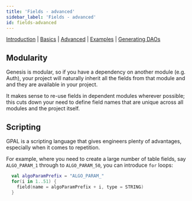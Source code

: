 ```yaml
---
title: 'Fields - advanced'
sidebar_label: 'Fields - advanced'
id: fields-advanced
---
```


[Introduction](/database/fields-tables-views/fields/)  | [Basics](/database/fields-tables-views/fields/fields-basics/) |  [Advanced](/database/fields-tables-views/fields/fields-advanced/) | [Examples](/database/fields-tables-views/fields/fields-examples/) | [Generating DAOs](/database/fields-tables-views/genesisDao/) 

## Modularity

Genesis is modular, so if you have a dependency on another module (e.g. Auth), your project will naturally inherit all the fields from that module and and they are available in your project. 

It makes sense to re-use fields in dependent modules wherever possible; this cuts down your need to define field names that are unique across all modules and the project itself.

## Scripting

GPAL is a scripting language that gives engineers plenty of advantages, especially when it comes to repetition. 

For example, where you need to create a large number of table fields, say `ALGO_PARAM_1` through to `ALGO_PARAM_50`, you can introduce `for` loops:

```kotlin
  val algoParamPrefix = "ALGO_PARAM_"
  for(i in 1..51) {
    field(name = algoParamPrefix + i, type = STRING)
  }
```
